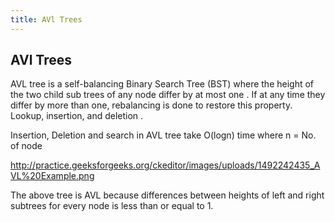 ```yaml
---
title: AVl Trees
---
```

## AVl Trees

AVL tree is a self-balancing Binary Search Tree (BST) where  the height of the two child sub trees of any node differ by at most one .
If at any time they differ by more than one, rebalancing is done to restore this property. Lookup, insertion, and deletion .

Insertion, Deletion and search in AVL tree take O(logn) time where n = No. of node

http://practice.geeksforgeeks.org/ckeditor/images/uploads/1492242435_AVL%20Example.png

The above tree is AVL because differences between heights of left and right subtrees for every node is less than or equal to 1.
